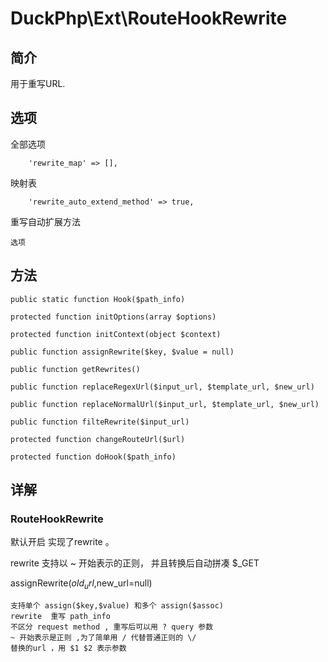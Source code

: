 # DuckPhp\Ext\RouteHookRewrite

## 简介
用于重写URL.

## 选项
全部选项

        'rewrite_map' => [],
映射表

        'rewrite_auto_extend_method' => true,
重写自动扩展方法

    选项
## 方法
    public static function Hook($path_info)
    
    protected function initOptions(array $options)
    
    protected function initContext(object $context)
    
    public function assignRewrite($key, $value = null)
    
    public function getRewrites()
    
    public function replaceRegexUrl($input_url, $template_url, $new_url)
    
    public function replaceNormalUrl($input_url, $template_url, $new_url)
    
    public function filteRewrite($input_url)
    
    protected function changeRouteUrl($url)
    
    protected function doHook($path_info)


## 详解

### RouteHookRewrite
默认开启 实现了rewrite 。

rewrite 支持以 ~ 开始表示的正则， 并且转换后自动拼凑 $_GET



assignRewrite($old_url,$new_url=null)

    支持单个 assign($key,$value) 和多个 assign($assoc)
    rewrite  重写 path_info
    不区分 request method , 重写后可以用 ? query 参数
    ~ 开始表示是正则 ,为了简单用 / 代替普通正则的 \/
    替换的url ，用 $1 $2 表示参数



